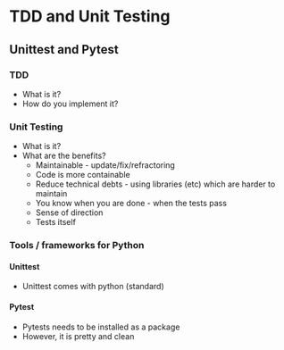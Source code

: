 # TDD and Unit Testing
## Unittest and Pytest

### TDD
- What is it?
- How do you implement it?


### Unit Testing
- What is it?
- What are the benefits?
    - Maintainable - update/fix/refractoring
    - Code is more containable
    - Reduce technical debts - using libraries (etc) which are harder to maintain
    - You know when you are done - when the tests pass
    - Sense of direction
    - Tests itself


### Tools / frameworks for Python

#### Unittest
- Unittest comes with python (standard)


#### Pytest
- Pytests needs to be installed as a package
- However, it is pretty and clean